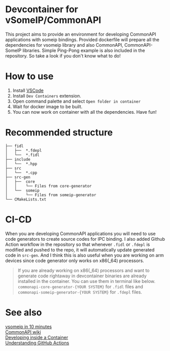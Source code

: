 # Devcontainer for vSomeIP/CommonAPI
This project aims to provide an environment for developing CommonAPI applications with someip bindings.
Provided dockerfile will prepare all the dependencies for vsomeip library and also CommonAPI, CommonAPI-SomeIP libraries.
Simple Ping-Pong example is also included in the repository. So take a look if you don't know what to do! 

# How to use
1. Install [VSCode](https://code.visualstudio.com/)
2. Install `Dev Containers` extension.
3. Open command palette and select `Open folder in container`
4. Wait for docker image to be built.
5. You can now work on container with all the dependencies. Have fun!

# Recommended structure
```
├── fidl
│   ├──  *.fdepl
│   └──  *.fidl
├── include
│   └──  *.hpp
├── src
│   └──  *.cpp
├── src-gen
│   ├──  core
│   │    └── Files from core-generator
│   └──  someip
│        └── Files from someip-generator
└── CMakeLists.txt
```

# CI-CD
When you are developing CommonAPI applications you will need to use code generators to create source codes for IPC binding. 
I also added Github Action workflow in the repository so that whenever `.fidl` or `.fdepl` is modified and pushed to the repo, it will automatically update generated code in `src-gen`.
And I think this is also useful when you are working on arm devices since code generator only works on x86(_64) processors.

> If you are already working on x86(_64) processors and want to generate code rightaway in devcontainer binaries are already installed in the container.
> You can use them in terminal like below.<br>
> `commonapi-core-generator-{YOUR SYSTEM}` for `.fidl` files and<br> `commonapi-someip-generator-{YOUR SYSTEM}` for `.fdepl` files.

# See also
[vsomeip in 10 minutes](https://github.com/COVESA/vsomeip/wiki/vsomeip-in-10-minutes)<br>
[CommonAPI wiki](https://github.com/COVESA/capicxx-core-tools/wiki)<br>
[Developing inside a Container](https://code.visualstudio.com/docs/devcontainers/containers)<br>
[Understanding GitHub Actions](https://docs.github.com/en/actions/learn-github-actions/understanding-github-actions)
